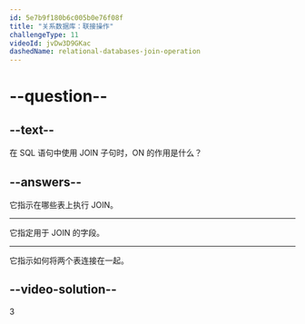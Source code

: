```yaml
---
id: 5e7b9f180b6c005b0e76f08f
title: "关系数据库：联接操作"
challengeType: 11
videoId: jvDw3D9GKac
dashedName: relational-databases-join-operation
---
```


# --question--

## --text--

在 SQL 语句中使用 JOIN 子句时，ON 的作用是什么？

## --answers--

它指示在哪些表上执行 JOIN。

---

它指定用于 JOIN 的字段。

---

它指示如何将两个表连接在一起。

## --video-solution--

3

